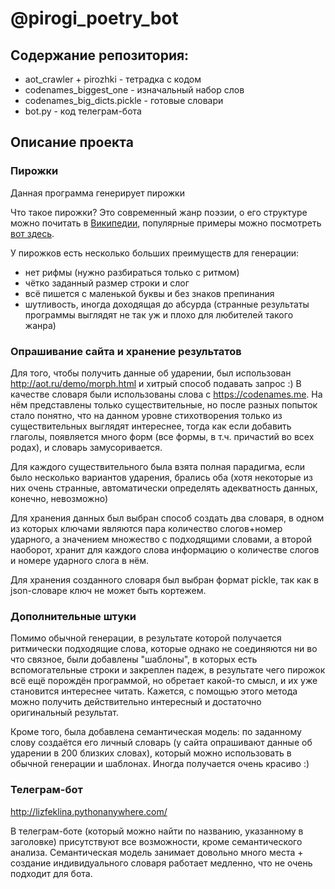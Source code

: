 # @pirogi_poetry_bot

## Содержание репозитория:
- aot_crawler + pirozhki - тетрадка с кодом
- codenames_biggest_one - изначальный набор слов
- codenames_big_dicts.pickle - готовые словари
- bot.py - код телеграм-бота

## Описание проекта

### Пирожки

Данная программа генерирует пирожки

Что такое пирожки? Это современный жанр поэзии, о его структуре можно почитать в [Википедии](https://ru.wikipedia.org/wiki/%D0%9F%D0%B8%D1%80%D0%BE%D0%B6%D0%BE%D0%BA_(%D0%BF%D0%BE%D1%8D%D0%B7%D0%B8%D1%8F)), популярные примеры можно посмотреть [вот здесь](https://poetory.ru/pir/likes).

У пирожков есть несколько больших преимуществ для генерации:
- нет рифмы (нужно разбираться только с ритмом)
- чётко заданный размер строки и слог
- всё пишется с маленькой буквы и без знаков препинания
- шутливость, иногда доходящая до абсурда (странные результаты программы выглядят не так уж и плохо для любителей такого жанра)



### Опрашивание сайта и хранение результатов

Для того, чтобы получить данные об ударении, был использован http://aot.ru/demo/morph.html и хитрый способ подавать запрос :)
В качестве словаря были использованы слова с https://codenames.me.  На нём представлены только существительные, но после разных попыток стало понятно, что на данном уровне стихотворения только из существительных выглядят интереснее, тогда как если добавить глаголы, появляется много форм (все формы, в т.ч. причастий во всех родах), и словарь замусоривается.

Для каждого существительного была взята полная парадигма, если было несколько вариантов ударения, брались оба (хотя некоторые из них очень странные, автоматически определять адекватность данных, конечно, невозможно)

Для хранения данных был выбран способ создать два словаря, в одном из которых ключами являются пара количество слогов+номер ударного, а значением множество с подходящими словами, а второй наоборот, хранит для каждого слова информацию о количестве слогов и номере ударного слога в нём.

Для хранения созданного словаря был выбран формат pickle, так как в json-словаре ключ не может быть кортежем.



### Дополнительные штуки

Помимо обычной генерации, в результате которой получается ритмически подходящие слова, которые однако не соединяются ни во что связное, были добавлены "шаблоны", в которых есть вспомогательные строки и закреплен падеж, в результате чего пирожок всё ещё порождён программой, но обретает какой-то смысл, и их уже становится интереснее читать. Кажется, с помощью этого метода можно получить действительно интересный и достаточно оригинальный результат.

Кроме того, была добавлена семантическая модель: по заданному слову создаётся его личный словарь (у сайта опрашивают данные об ударении в 200 близких словах), который можно использовать в обычной генерации и шаблонах. Иногда получается очень красиво :)


### Телеграм-бот

http://lizfeklina.pythonanywhere.com/

В телеграм-боте (который можно найти по названию, указанному в заголовке) присутствуют все возможности, кроме семантического анализа. Семантическая модель занимает довольно много места + создание индивидуального словаря работает медленно, что не очень подходит для бота.
